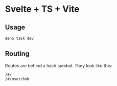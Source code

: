 # Svelte + TS + Vite


## Usage
```bash
deno task dev
```

## Routing
Routes are behind a hash symbol. They look like this:
```
/#/
/#/user/bob
```
